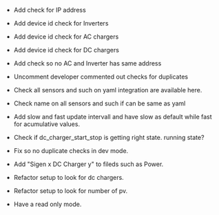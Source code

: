 - Add check for IP address
- Add device id check for Inverters
- Add device id check for AC chargers
- Add device id check for DC chargers
- Add check so no AC and Inverter has same address
- Uncomment developer commented out checks for duplicates
- Check all sensors and such on yaml integration are available here.
- Check name on all sensors and such if can be same as yaml

- Add slow and fast update intervall and have slow as default while fast for acumulative values.
- Check if dc_charger_start_stop is getting right state. running state?
- Fix so no duplicate checks in dev mode.
- Add "Sigen x DC Charger y" to fileds such as Power.
- Refactor setup to look for dc chargers.
- Refactor setup to look for number of pv.
- Have a read only mode.